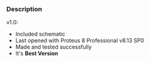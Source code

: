 ### Description

v1.0:
- Included schematic
- Last opened with Proteus 8 Professional v8.13 SP0
- Made and tested successfully 
- It's **Best Version**